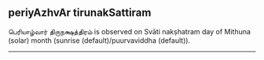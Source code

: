## periyAzhvAr tirunakSattiram
பெரியாழ்வார் திருநக்ஷத்திரம் is observed on Svāti nakṣhatram day of Mithuna (solar) month (sunrise (default)/puurvaviddha (default)).



---
